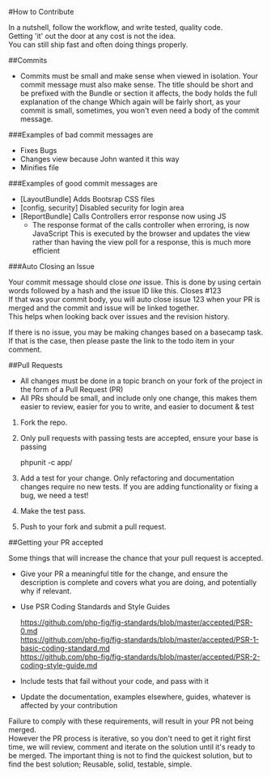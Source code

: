 #How to Contribute

In a nutshell, follow the workflow, and write tested, quality code.  
Getting 'it' out the door at any cost is not the idea.  
You can still ship fast and often doing things properly.

##Commits

* Commits must be small and make sense when viewed in isolation. Your commit message
 must also make sense. The title should be short and be prefixed with the 
 Bundle or section it affects, the body holds the full explanation of the change
 Which again will be fairly short, as your commit is small, sometimes, you won't even need
 a body of the commit message.

###Examples of bad commit messages are

 * Fixes Bugs
 * Changes view because John wanted it this way
 * Minifies file

###Examples of good commit messages are

 * [LayoutBundle] Adds Bootsrap CSS files
 * [config, security] Disabled security for login area
 * [ReportBundle] Calls Controllers error response now using JS
     * The response format of the calls controller when erroring, is now JavaScript
      This is executed by the browser and updates the view rather than having
      the view poll for a response, this is much more efficient


###Auto Closing an Issue

Your commit message should close *one* issue. This is done by using certain words
 followed by a hash and the issue ID like this. Closes #123  
If that was your commit body, you will auto close issue 123 when your PR is merged
and the commit and issue will be linked together.  
This helps when looking back over issues and the revision history.

If there is no issue, you may be making changes based on a basecamp task.  
If that is the case, then please paste the link to the todo item in your comment.

##Pull Requests

* All changes must be done in a topic branch on your fork of the project in 
 the form of a Pull Request (PR)
* All PRs should be small, and include only one change, this makes them easier to
 review, easier for you to write, and easier to document & test

1) Fork the repo.

2) Only pull requests with passing tests are accepted, ensure your base is passing

    phpunit -c app/

3) Add a test for your change. Only refactoring and documentation changes
require no new tests. If you are adding functionality or fixing a bug, we need
a test!

4) Make the test pass.

5) Push to your fork and submit a pull request.

##Getting your PR accepted

Some things that will increase the chance that your pull request is accepted.

* Give your PR a meaningful title for the change, and ensure the description
 is complete and covers what you are doing, and potentially why if relevant.

* Use PSR Coding Standards and Style Guides

    https://github.com/php-fig/fig-standards/blob/master/accepted/PSR-0.md  
    https://github.com/php-fig/fig-standards/blob/master/accepted/PSR-1-basic-coding-standard.md  
    https://github.com/php-fig/fig-standards/blob/master/accepted/PSR-2-coding-style-guide.md


* Include tests that fail without your code, and pass with it
* Update the documentation, examples elsewhere, guides,
  whatever is affected by your contribution

Failure to comply with these requirements, will result in your PR not being merged.  
However the PR process is iterative, so you don't need to get it right first time,
we will review, comment and iterate on the solution until it's ready to be merged.
The important thing is not to find the quickest solution, but to find the best solution; Reusable, solid, testable, simple.
